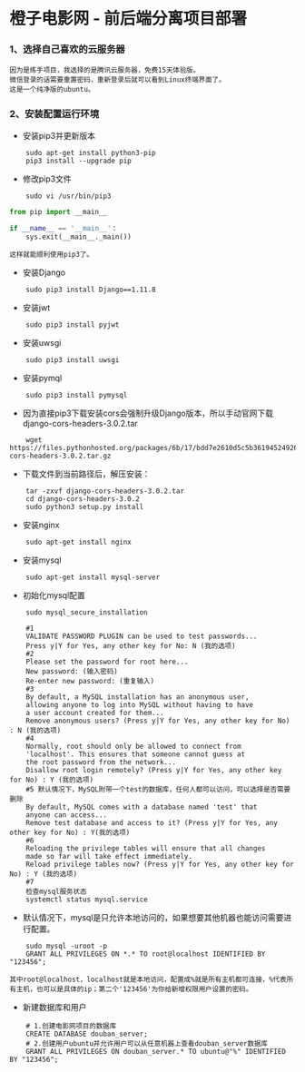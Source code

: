 # 橙子电影网 - 前后端分离项目部署

### 1、选择自己喜欢的云服务器
	因为是练手项目，我选择的是腾讯云服务器，免费15天体验版。
	微信登录的话需要重置密码，重新登录后就可以看到Linux终端界面了。
	这是一个纯净版的ubuntu。

### 2、安装配置运行环境

- 安装pip3并更新版本
```shell
	sudo apt-get install python3-pip
	pip3 install --upgrade pip
```
- 修改pip3文件
```shell
	sudo vi /usr/bin/pip3
```
```python
from pip import __main__

if __name__ == '__main__'：
    sys.exit(__main__._main())
```
	这样就能顺利使用pip3了。

- 安装Django
```shell
	sudo pip3 install Django==1.11.8
```
- 安装jwt
```shell
	sudo pip3 install pyjwt
```
- 安装uwsgi
```shell
	sudo pip3 install uwsgi
```
- 安装pymql
```shell
	sudo pip3 install pymysql
```
- 因为直接pip3下载安装cors会强制升级Django版本，所以手动官网下载django-cors-headers-3.0.2.tar
```shell
	wget https://files.pythonhosted.org/packages/6b/17/bdd7e2610d5c5b36194524926e4b00abc7113f968d4614c4ff98f2d74737/django-cors-headers-3.0.2.tar.gz
```
- 下载文件到当前路径后，解压安装：
```shell
	tar -zxvf django-cors-headers-3.0.2.tar
	cd django-cors-headers-3.0.2
	sudo python3 setup.py install
```
- 安装nginx
```shell
	sudo apt-get install nginx
```
- 安装mysql
```shell
	sudo apt-get install mysql-server
```
- 初始化mysql配置
```shell
	sudo mysql_secure_installation
```
```shell
	#1
	VALIDATE PASSWORD PLUGIN can be used to test passwords...
	Press y|Y for Yes, any other key for No: N (我的选项)
	#2
	Please set the password for root here...
	New password: (输入密码)
	Re-enter new password: (重复输入)
	#3
	By default, a MySQL installation has an anonymous user,
	allowing anyone to log into MySQL without having to have
	a user account created for them...
	Remove anonymous users? (Press y|Y for Yes, any other key for No) : N (我的选项)
	#4
	Normally, root should only be allowed to connect from
	'localhost'. This ensures that someone cannot guess at
	the root password from the network...
	Disallow root login remotely? (Press y|Y for Yes, any other key for No) : Y (我的选项)
	#5 默认情况下，MySQL附带一个test的数据库，任何人都可以访问，可以选择是否需要删除
	By default, MySQL comes with a database named 'test' that
	anyone can access...
	Remove test database and access to it? (Press y|Y for Yes, any other key for No) : Y(我的选项)
	#6
	Reloading the privilege tables will ensure that all changes
	made so far will take effect immediately.
	Reload privilege tables now? (Press y|Y for Yes, any other key for No) : Y (我的选项)
	#7
	检查mysql服务状态
	systemctl status mysql.service
```
- 默认情况下，mysql是只允许本地访问的，如果想要其他机器也能访问需要进行配置。
```shell
	sudo mysql -uroot -p
	GRANT ALL PRIVILEGES ON *.* TO root@localhost IDENTIFIED BY "123456";
```
	其中root@localhost，localhost就是本地访问，配置成%就是所有主机都可连接，%代表所有主机，也可以是具体的ip；第二个'123456'为你给新增权限用户设置的密码。
- 新建数据库和用户
```mysql
	# 1.创建电影网项目的数据库
	CREATE DATABASE douban_server;
	# 2.创建用户ubuntu并允许用户可以从任意机器上查看douban_server数据库
	GRANT ALL PRIVILEGES ON douban_server.* TO ubuntu@"%" IDENTIFIED BY "123456";
```

